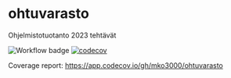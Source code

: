 # ohtuvarasto
Ohjelmistotuotanto 2023 tehtävät

![Workflow badge](https://github.com/mko3000/ohtuvarasto/workflows/CI/badge.svg) [![codecov](https://codecov.io/gh/mko3000/ohtuvarasto/graph/badge.svg?token=GNR3UU315D)](https://codecov.io/gh/mko3000/ohtuvarasto)

Coverage report: https://app.codecov.io/gh/mko3000/ohtuvarasto

